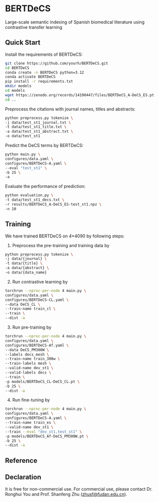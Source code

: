 # BERTDeCS
Large-scale semantic indexing of Spanish biomedical literature using contrastive transfer learning

## Quick Start
Install the requirements of BERTDeCS:
```bash
git clone https://github.com/yourh/BERTDeCS.git
cd BERTDeCS
conda create -n BERTDeCS python=3.12
conda activate BERTDeCS
pip install -r requirements.txt
mkdir models
cd models
wget https://zenodo.org/records/14190447/files/BERTDeCS_A-DeCS_ES.pt
cd ..
```

Preprocess the citations with journal names, titles and abstracts:
```bash
python preprocess.py tokenize \
-j data/test_st1_journal.txt \
-t data/test_st1_title.txt \
-a data/test_st1_abstract.txt \
-o data/test_st1
```

Predict the DeCS terms by BERTDeCS:
```bash
python main.py \
configures/data.yaml \
configures/BERTDeCS-A.yaml \
--eval "test_st1" \
-b 25 \
-a
```

Evaluate the performance of prediction:
```bash
python evaluation.py \
-t data/test_st1_decs.txt \
-r results/BERTDeCS_A-DeCS_ES-test_st1.npz \
-n 10
```

## Training
We have trained BERTDeCS on 4×4090 by following steps:
1. Preprocess the pre-training and training data by
```bash
python preprocess.py tokenize \
-j data/{journal} \
-t data/{title} \
-a data/{abstract} \
-o data/{data_name}
```
2. Run contrastive learning by
```bash
torchrun --nproc-per-node 4 main.py \
configures/data.yaml \
configures/BERTDeCS-CL.yaml \
--data DeCS_CL \
--train-name train_cl \
--train \
--dist -a
```
3. Run pre-training by
```bash
torchrun --nproc-per-node 4 main.py \
configures/data.yaml \
configures/BERTDeCS-Af.yaml \
--data DeCS_PM300W \
--labels decs_mesh \
--train-name train_300w \
--train-labels mesh \
--valid-name dev_st1 \
--valid-labels decs \
--train \
-p models/BERTDeCS_CL-DeCS_CL.pt \
-b 25 \
--dist -a
```

4. Run fine-tuning by
```bash
torchrun --nproc-per-node 4 main.py \
configures/data.yaml \
configures/BERTDeCS-A.yaml \
--train-name train_es \
--valid-name dev_st1 \
--train --eval "dev_st1,test_st1" \
-p models/BERTDeCS_Af-DeCS_PM300W.pt \
-b 25 \
--dist -a
```

## Reference

## Declaration
It is free for non-commercial use. For commercial use, please contact Dr. Ronghui You and Prof. Shanfeng Zhu (<zhusf@fudan.edu.cn>).